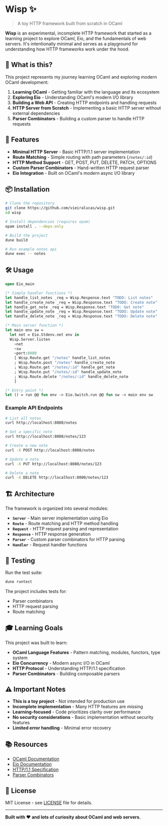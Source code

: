 # Wisp ✨

> A toy HTTP framework built from scratch in OCaml

**Wisp** is an experimental, incomplete HTTP framework that started as a learning project to explore OCaml, Eio, and the fundamentals of web servers. It's intentionally minimal and serves as a playground for understanding how HTTP frameworks work under the hood.

## 🎯 What is this?

This project represents my journey learning OCaml and exploring modern OCaml development:

1. **Learning OCaml** - Getting familiar with the language and its ecosystem
2. **Exploring Eio** - Understanding OCaml's modern I/O library
3. **Building a Web API** - Creating HTTP endpoints and handling requests
4. **HTTP Server from Scratch** - Implementing a basic HTTP server without external dependencies
5. **Parser Combinators** - Building a custom parser to handle HTTP requests

## 🚀 Features

- **Minimal HTTP Server** - Basic HTTP/1.1 server implementation
- **Route Matching** - Simple routing with path parameters (`/notes/:id`)
- **HTTP Method Support** - GET, POST, PUT, DELETE, PATCH, OPTIONS
- **Custom Parser Combinators** - Hand-written HTTP request parser
- **Eio Integration** - Built on OCaml's modern async I/O library

## 📦 Installation

```bash
# Clone the repository
git clone https://github.com/vieiralucas/wisp.git
cd wisp

# Install dependencies (requires opam)
opam install . --deps-only

# Build the project
dune build

# Run example notes api
dune exec -- notes
```

## 🛠️ Usage

```ocaml
open Eio_main

(* Simple handler functions *)
let handle_list_notes _req = Wisp.Response.text "TODO: List notes"
let handle_create_note _req = Wisp.Response.text "TODO: Create note"
let handle_get_note _req = Wisp.Response.text "TODO: Get note"
let handle_update_note _req = Wisp.Response.text "TODO: Update note"
let handle_delete_note _req = Wisp.Response.text "TODO: Delete note"

(* Main server function *)
let main env sw =
  let net = Eio.Stdenv.net env in
  Wisp.Server.listen
    ~net
    ~sw
    ~port:8080
    [ Wisp.Route.get "/notes" handle_list_notes
    ; Wisp.Route.post "/notes" handle_create_note
    ; Wisp.Route.get "/notes/:id" handle_get_note
    ; Wisp.Route.put "/notes/:id" handle_update_note
    ; Wisp.Route.delete "/notes/:id" handle_delete_note
    ]

(* Entry point *)
let () = run @@ fun env -> Eio.Switch.run @@ fun sw -> main env sw
```

### Example API Endpoints

```bash
# List all notes
curl http://localhost:8080/notes

# Get a specific note
curl http://localhost:8080/notes/123

# Create a new note
curl -X POST http://localhost:8080/notes

# Update a note
curl -X PUT http://localhost:8080/notes/123

# Delete a note
curl -X DELETE http://localhost:8080/notes/123
```

## 🏗️ Architecture

The framework is organized into several modules:

- **`Server`** - Main server implementation using Eio
- **`Route`** - Route matching and HTTP method handling
- **`Request`** - HTTP request parsing and representation
- **`Response`** - HTTP response generation
- **`Parser`** - Custom parser combinators for HTTP parsing
- **`Handler`** - Request handler functions

## 🧪 Testing

Run the test suite:

```bash
dune runtest
```

The project includes tests for:

- Parser combinators
- HTTP request parsing
- Route matching

## 🎓 Learning Goals

This project was built to learn:

- **OCaml Language Features** - Pattern matching, modules, functors, type system
- **Eio Concurrency** - Modern async I/O in OCaml
- **HTTP Protocol** - Understanding HTTP/1.1 specification
- **Parser Combinators** - Building composable parsers

## ⚠️ Important Notes

- **This is a toy project** - Not intended for production use
- **Incomplete implementation** - Many HTTP features are missing
- **Learning-focused** - Code prioritizes clarity over performance
- **No security considerations** - Basic implementation without security features
- **Limited error handling** - Minimal error recovery

## 📚 Resources

- [OCaml Documentation](https://ocaml.org/docs/)
- [Eio Documentation](https://github.com/ocaml-multicore/eio)
- [HTTP/1.1 Specification](https://tools.ietf.org/html/rfc7231)
- [Parser Combinators](https://en.wikipedia.org/wiki/Parser_combinator)

## 📄 License

MIT License - see [LICENSE](LICENSE) file for details.

---

**Built with ❤️ and lots of curiosity about OCaml and web servers.**
